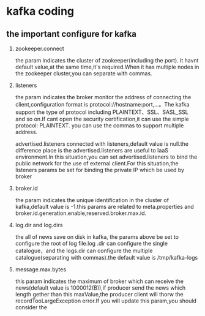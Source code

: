 # kafka coding

## the important configure for kafka


1. zookeeper.connect

     the param indicates the cluster of zookeeper(including the port). it havnt default value,at the same time,it's required.When  it has multiple nodes in the zookeeper cluster,you can separate with commas.

2. listeners

     the param indicates the broker monitor the address of connecting the client,configuration format is protocol://hostname:port,...。The kafka support the type of protocol including PLAINTEXT、SSL、SASL_SSL and so on.If cant open the security certification,it can use the simple protocol: PLAINTEXT. you can use the commas to support multiple address.

     advertised.listeners connected with listeners,default value is null.the difference place is the advertised.listeners are useful to IaaS environment.In this situation,you can set advertised.listeners to bind the public network for the use of external client.For this situation,the listeners params be set for binding the private IP which be used by broker 

3. broker.id

     the param indicates the unique identification in the cluster of kafka,default value is -1.this params are related to meta.properties and broker.id.generation.enable,reserved.broker.max.id.

4. log.dir and log.dirs

     the all of news save on disk in kafka, the params above be set to configure the root of log file.log .dir  can configure the single catalogue，and the logs.dir can configure the multiple catalogue(separating with commas).the default value is /tmp/kafka-logs


5. message.max.bytes

    this param indicates  the maximum of broker which can receive the news(default value is 1000012(B)),if producer send the news which length gether than  this maxValue,the producer client will thorw the recordTooLargeException error.If you will update this param,you should consider the 
